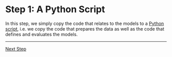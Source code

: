# Step 1: A Python Script

In this step, we simply copy the code that relates to the models to a [Python script](run_classifier_evaluation.py),
i.e. we copy the code that prepares the data as well as the code that defines
and evaluates the models.


<hr>

[Next Step](../step02-dataset-representation/README.md)
